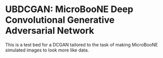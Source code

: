 # UBDCGAN: MicroBooNE Deep Convolutional Generative Adversarial Network

This is a test bed for a DCGAN tailored to the task of making MicroBooNE simulated images to look more like data.